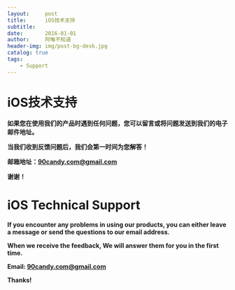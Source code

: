 ```yaml
---
layout:     post
title:      iOS技术支持
subtitle:   
date:       2016-01-01
author:     阿唯不知道
header-img: img/post-bg-desk.jpg
catalog: true
tags:
    - Support
---
```


# iOS技术支持

**如果您在使用我们的产品时遇到任何问题，您可以留言或将问题发送到我们的电子邮件地址。**

**当我们收到反馈问题后，我们会第一时间为您解答！**

**邮箱地址：90candy.com@gmail.com**

**谢谢！**

# iOS Technical Support

**If you encounter any problems in using our products,  you can either leave a message or send the questions to our email address.**

**When we receive the feedback, We will answer them for you in the first time.**

**Email: 90candy.com@gmail.com**

**Thanks!**